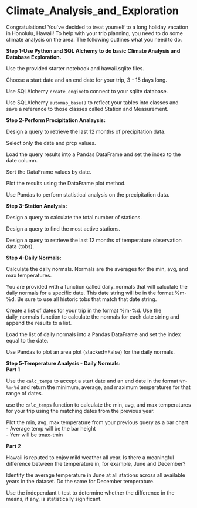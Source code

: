 # Climate_Analysis_and_Exploration

Congratulations! You've decided to treat yourself to a long holiday vacation in Honolulu, Hawaii! To help with your trip planning, you need to do some climate analysis on the area. The following outlines what you need to do.
<div> 
<hr2><Strong>Step 1-Use Python and SQL Alchemy to do basic Climate Analysis and Database Exploration.</Strong></hr2>
  <br/>
  <p>Use the provided starter notebook and hawaii.sqlite files.</p>
  <p>Choose a start date and an end date for your trip, 3 - 15 days long.</p>
  <p>Use SQLAlchemy <code>create_engine</code>to connect to your sqlite database.</p>
  <p>Use SQLAlchemy <code>automap_base()</code> to reflect your tables into classes and save a reference to those classes called Station and     Measurement.</p>
</div> 
<div> 
<hr2><Strong>Step 2-Perform Precipitation Analaysis:</Strong></hr2>
 <br/>
 <p>Design a query to retrieve the last 12 months of precipitation data.</p>
 <p>Select only the date and prcp values.</p>
 <p>Load the query results into a Pandas DataFrame and set the index to the date column.</p>
 <p>Sort the DataFrame values by date.</p>
 <p>Plot the results using the DataFrame plot method.</p>
 <p>Use Pandas to perform statistical analysis on the precipitation data.</p>
 </div> 
 <div> 
 <hr2><Strong>Step 3-Station Analysis:</Strong></hr2>
  <br/>
  <p>Design a query to calculate the total number of stations.</p>
  <p>Design a query to find the most active stations.</p>
  <p>Design a query to retrieve the last 12 months of temperature observation data (tobs).</p>
 </div> 
 <div> 
 <hr2><Strong>Step 4-Daily Normals:</Strong></hr2>
 <p>Calculate the daily normals. Normals are the averages for the min, avg, and max temperatures.</p>
 <p>You are provided with a function called daily_normals that will calculate the daily normals for a specific date. This date string will be in the format %m-%d. Be sure to use all historic tobs that match that date string.</p>
<p>Create a list of dates for your trip in the format %m-%d. Use the daily_normals function to calculate the normals for each date string and append the results to a list.</p>
<p>Load the list of daily normals into a Pandas DataFrame and set the index equal to the date.</p>
<p>Use Pandas to plot an area plot (stacked=False) for the daily normals.</p>
 </div>
 <div>
 <hr2><Strong>Step 5-Temperature Analysis - Daily Normals:</Strong></hr2> 
  <div>
  <strong>Part 1</strong>
  <p>Use the <code>calc_temps</code> to accept a start date and an end date in the format <code>%Y-%m-%d</code> and return the minimum, average, and maximum temperatures for that range of dates.</p>
  <p>use the <code>calc_temps</code> function to calculate the min, avg, and max temperatures for your trip using the matching dates from the previous year.</p>
  <p>Plot the min, avg, max temperature from your previous query as a bar chart<br/>
        - Average temp will be the bar height<br/>
        - Yerr will be tmax-tmin</p>
 </div>
  <div>
  <strong>Part 2</strong>
   <p>Hawaii is reputed to enjoy mild weather all year. Is there a meaningful difference between the temperature in, for example, June and December?</p>
   <p>Identify the average temperature in June at all stations across all available years in the dataset. Do the same for December temperature.</p>
   <p>Use the independant t-test to determine whether the difference in the means, if any, is statistically significant.</p>
  </div>
  </div>
 
